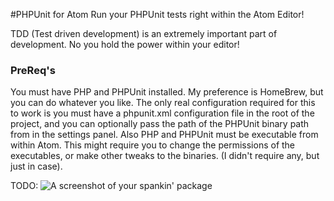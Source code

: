 #PHPUnit for Atom
Run your PHPUnit tests right within the Atom Editor!

TDD (Test driven development) is an extremely important part of development. No you hold the power within your editor!

### PreReq's
You must have PHP and PHPUnit installed. My preference is HomeBrew, but you can do whatever you like. The only real configuration required for this to work is you must have a phpunit.xml configuration file in the root of the project, and you can optionally pass the path of the PHPUnit binary path from in the settings panel. Also PHP and PHPUnit must be executable from within Atom. This might require you to change the permissions of the executables, or make other tweaks to the binaries. (I didn't require any, but just in case).



TODO:
![A screenshot of your spankin' package](http://i.imgur.com/oFr8HyM.gif?1)
